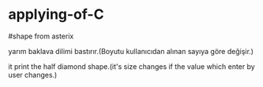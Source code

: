 # applying-of-C
#shape from asterix

yarım baklava dilimi bastırır.(Boyutu kullanıcıdan alınan sayıya göre değişir.)

it print the half diamond shape.(it's size changes if the value which enter by user changes.)  


